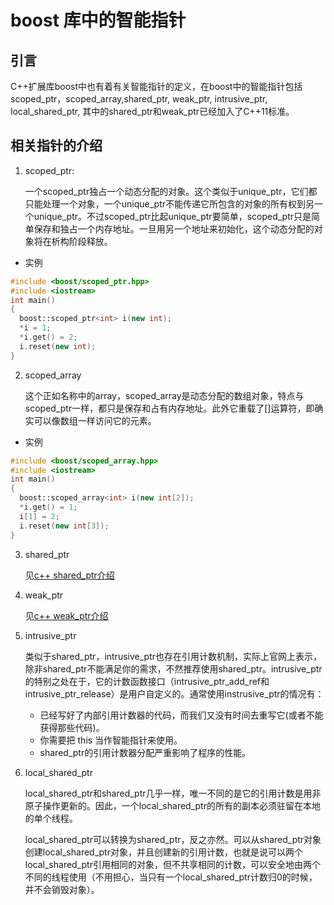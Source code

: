 # boost 库中的智能指针

## 引言

 C++扩展库boost中也有着有关智能指针的定义，在boost中的智能指针包括
 scoped_ptr，scoped_array,shared_ptr, weak_ptr, intrusive_ptr, local_shared_ptr,
 其中的shared_ptr和weak_ptr已经加入了C++11标准。

## 相关指针的介绍

1. scoped_ptr:

    一个scoped_ptr独占一个动态分配的对象。这个类似于unique_ptr，它们都只能处理一个对象，一个unique_ptr不能传递它所包含的对象的所有权到另一个unique_ptr。不过scoped_ptr比起unique_ptr要简单，scoped_ptr只是简单保存和独占一个内存地址。一旦用另一个地址来初始化，这个动态分配的对象将在析构阶段释放。

- 实例

```c++
#include <boost/scoped_ptr.hpp>
#include <iostream>
int main() 
{ 
  boost::scoped_ptr<int> i(new int); 
  *i = 1; 
  *i.get() = 2; 
  i.reset(new int); 
} 
```

2. scoped_array


    这个正如名称中的array，scoped_array是动态分配的数组对象，特点与scoped_ptr一样，都只是保存和占有内存地址。此外它重载了[]运算符，即确实可以像数组一样访问它的元素。


- 实例

```c++
#include <boost/scoped_array.hpp>
#include <iostream>
int main()
{
  boost::scoped_array<int> i(new int[2]);
  *i.get() = 1;
  i[1] = 2;
  i.reset(new int[3]);
}
```

3. shared_ptr

    见[c++ shared_ptr介绍](https://github.com/noirgif/ustc-compiler-pointer/blob/master/cpp-smart-pointer.md#shared_ptr)

4. weak_ptr 

    见[c++ weak_ptr介绍](https://github.com/noirgif/ustc-compiler-pointer/blob/master/cpp-smart-pointer.md#weak_ptr)

5. intrusive_ptr
  
    类似于shared_ptr，intrusive_ptr也存在引用计数机制，实际上官网上表示，除非shared_ptr不能满足你的需求，不然推荐使用shared_ptr。intrusive_ptr的特别之处在于，它的计数函数接口（intrusive_ptr_add_ref和intrusive_ptr_release）是用户自定义的。通常使用instrusive_ptr的情况有：
    - 已经写好了内部引用计数器的代码，而我们又没有时间去重写它(或者不能获得那些代码)。
    - 你需要把 this 当作智能指针来使用。
    - shared_ptr的引用计数器分配严重影响了程序的性能。


6. local_shared_ptr

    local_shared_ptr和shared_ptr几乎一样，唯一不同的是它的引用计数是用非原子操作更新的。因此，一个local_shared_ptr的所有的副本必须驻留在本地的单个线程。

    local_shared_ptr可以转换为shared_ptr，反之亦然。可以从shared_ptr对象创建local_shared_ptr对象，并且创建新的引用计数，也就是说可以两个local_shared_ptr引用相同的对象，但不共享相同的计数，可以安全地由两个不同的线程使用（不用担心，当只有一个local_shared_ptr计数归0的时候，并不会销毁对象）。